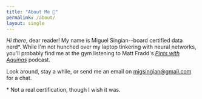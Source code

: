 ```yaml
---
title: "About Me 👋"
permalink: /about/
layout: single
---
```


*Hi there*, dear reader! My name is Miguel Singian--board certified data nerd\*. While I'm not hunched over my laptop tinkering with neural networks, you'll probably find me at the gym listening to Matt Fradd's *[Pints with Aquinas](https://pintswithaquinas.com/)* podcast.

Look around, stay a while, or send me an email on <migsingian@gmail.com> for a chat.

\* Not a real certification, though I wish it was.